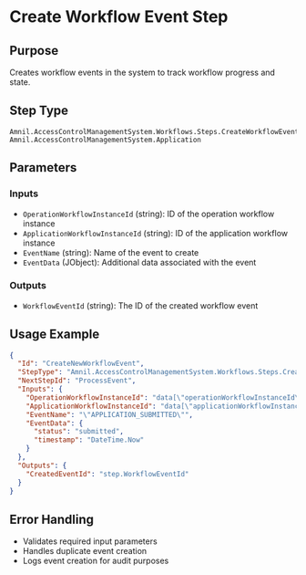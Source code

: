 # Create Workflow Event Step

## Purpose
Creates workflow events in the system to track workflow progress and state.

## Step Type
```
Amnil.AccessControlManagementSystem.Workflows.Steps.CreateWorkflowEventStep, Amnil.AccessControlManagementSystem.Application
```

## Parameters

### Inputs
- `OperationWorkflowInstanceId` (string): ID of the operation workflow instance
- `ApplicationWorkflowInstanceId` (string): ID of the application workflow instance
- `EventName` (string): Name of the event to create
- `EventData` (JObject): Additional data associated with the event

### Outputs
- `WorkflowEventId` (string): The ID of the created workflow event

## Usage Example

```json
{
  "Id": "CreateNewWorkflowEvent",
  "StepType": "Amnil.AccessControlManagementSystem.Workflows.Steps.CreateWorkflowEventStep, Amnil.AccessControlManagementSystem.Application",
  "NextStepId": "ProcessEvent",
  "Inputs": {
    "OperationWorkflowInstanceId": "data[\"operationWorkflowInstanceId\"]",
    "ApplicationWorkflowInstanceId": "data[\"applicationWorkflowInstanceId\"]",
    "EventName": "\"APPLICATION_SUBMITTED\"",
    "EventData": {
      "status": "submitted",
      "timestamp": "DateTime.Now"
    }
  },
  "Outputs": {
    "CreatedEventId": "step.WorkflowEventId"
  }
}
```

## Error Handling
- Validates required input parameters
- Handles duplicate event creation
- Logs event creation for audit purposes
